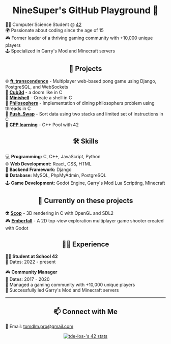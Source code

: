 <h1 align="center">NineSuper's GitHub Playground 🚀</h1>

👨‍💻 Computer Science Student @ [42](https://42.fr/)<br/>
🌍 Passionate about coding since the age of 15<br/>
🎮 Former leader of a thriving gaming community with +10,000 unique players<br/>
🕹️ Specialized in Garry's Mod and Minecraft servers<br/>

<h2 align="center">🚀 Projects</h2>

🌐 **[ft_transcendence](https://github.com/lcssbrs/ft_transcendence/tree/tom)** - Multiplayer web-based pong game using Django, PostgreSQL, and WebSockets </br>
👾 **[Cub3d](https://github.com/NineSuper/Cub3D)** - a doom like in C</br>
🐚 **[Minishell](https://github.com/NineSuper/Minishell)** - Create a shell in C</br>
🧠 **[Philosophers](https://github.com/NineSuper/philosophers)** - Implementation of dining philosophers problem using threads in C</br>
🔄 **[Push_Swap](https://github.com/NineSuper/push_swap)** - Sort data using two stacks and limited set of instructions in C</br>
📘 **[CPP learning](https://github.com/NineSuper/CPP-module)** - C++ Pool with 42</br>

<h2 align="center">🛠️ Skills</h2>

💻 **Programming:** C, C++, JavaScript, Python</br>
🌐 **Web Development:** React, CSS, HTML</br>
🐍 **Backend Framework:** Django </br>
🛢️ **Database:** MySQL, PhpMyAdmin, PostgreSQL</br>
🕹️ **Game Development:** Godot Engine, Garry's Mod Lua Scripting, Minecraft</br>

<h2 align="center">🐛 Currently on these projects</h2>

👽 **[Scop](https://github.com/NineSuper/Scop)** - 3D rendering in C with OpenGL and SDL2 </br>
🎮 **[Emberfall](https://github.com/NineSuper/Emberfall)** - A 2D top-view exploration multiplayer game shooter created with Godot</br>

<h2 align="center">👨‍💼 Experience</h2>

👨‍💻 **Student at School 42**</br>
  📆 Dates: 2022 - present</br>
  
🎮 **Community Manager**</br>
  📆 Dates: 2017 - 2020</br>
  📌 Managed a gaming community with +10,000 unique players</br>
  🚀 Successfully led Garry's Mod and Minecraft servers</br>

---

<h2 align="center">📫 Connect with Me </h2>

📧 Email: tomdlm.pro@gmail.com

<p align="center"><a href="https://github.com/Coday-meric/badge42"><img src="https://badge42.coday.fr/api/v2/clpo61f0c167701t692asdwoa/stats?cursusId=21&coalitionId=316" alt="tde-los-'s 42 stats" /></a></p>
